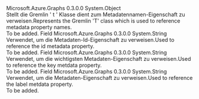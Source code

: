 <Type Name="T" FullName="Microsoft.Azure.Graphs.T">
  <TypeSignature Language="C#" Value="public static class T" />
  <TypeSignature Language="ILAsm" Value=".class public auto ansi abstract sealed beforefieldinit T extends System.Object" />
  <TypeSignature Language="DocId" Value="T:Microsoft.Azure.Graphs.T" />
  <TypeSignature Language="VB.NET" Value="Public Class T" />
  <TypeSignature Language="F#" Value="type T = class" />
  <AssemblyInfo>
    <AssemblyName>Microsoft.Azure.Graphs</AssemblyName>
    <AssemblyVersion>0.3.0.0</AssemblyVersion>
  </AssemblyInfo>
  <Base>
    <BaseTypeName>System.Object</BaseTypeName>
  </Base>
  <Interfaces />
  <Docs>
    <summary>
            <span data-ttu-id="a83f3-101">Stellt die Gremlin ' t ' Klasse dient zum Metadatennamen-Eigenschaft zu verweisen.</span><span class="sxs-lookup"><span data-stu-id="a83f3-101">Represents the Gremlin 'T' class which is used to reference metadata property names.</span></span>
            </summary>
    <remarks>To be added.</remarks>
  </Docs>
  <Members>
    <Member MemberName="Id">
      <MemberSignature Language="C#" Value="public const string Id;" />
      <MemberSignature Language="ILAsm" Value=".field public static literal string Id" />
      <MemberSignature Language="DocId" Value="F:Microsoft.Azure.Graphs.T.Id" />
      <MemberSignature Language="VB.NET" Value="Public Const Id As String " />
      <MemberSignature Language="F#" Value="val mutable Id : string" Usage="Microsoft.Azure.Graphs.T.Id" />
      <MemberType>Field</MemberType>
      <AssemblyInfo>
        <AssemblyName>Microsoft.Azure.Graphs</AssemblyName>
        <AssemblyVersion>0.3.0.0</AssemblyVersion>
      </AssemblyInfo>
      <ReturnValue>
        <ReturnType>System.String</ReturnType>
      </ReturnValue>
      <Docs>
        <summary>
            <span data-ttu-id="a83f3-102">Verwendet, um die Metadaten-Id-Eigenschaft zu verweisen.</span><span class="sxs-lookup"><span data-stu-id="a83f3-102">Used to reference the id metadata property.</span></span>
            </summary>
        <remarks>To be added.</remarks>
      </Docs>
    </Member>
    <Member MemberName="Key">
      <MemberSignature Language="C#" Value="public const string Key;" />
      <MemberSignature Language="ILAsm" Value=".field public static literal string Key" />
      <MemberSignature Language="DocId" Value="F:Microsoft.Azure.Graphs.T.Key" />
      <MemberSignature Language="VB.NET" Value="Public Const Key As String " />
      <MemberSignature Language="F#" Value="val mutable Key : string" Usage="Microsoft.Azure.Graphs.T.Key" />
      <MemberType>Field</MemberType>
      <AssemblyInfo>
        <AssemblyName>Microsoft.Azure.Graphs</AssemblyName>
        <AssemblyVersion>0.3.0.0</AssemblyVersion>
      </AssemblyInfo>
      <ReturnValue>
        <ReturnType>System.String</ReturnType>
      </ReturnValue>
      <Docs>
        <summary>
            <span data-ttu-id="a83f3-103">Verwendet, um die wichtigsten Metadaten-Eigenschaft zu verweisen.</span><span class="sxs-lookup"><span data-stu-id="a83f3-103">Used to reference the key metdata property.</span></span>
            </summary>
        <remarks>To be added.</remarks>
      </Docs>
    </Member>
    <Member MemberName="Label">
      <MemberSignature Language="C#" Value="public const string Label;" />
      <MemberSignature Language="ILAsm" Value=".field public static literal string Label" />
      <MemberSignature Language="DocId" Value="F:Microsoft.Azure.Graphs.T.Label" />
      <MemberSignature Language="VB.NET" Value="Public Const Label As String " />
      <MemberSignature Language="F#" Value="val mutable Label : string" Usage="Microsoft.Azure.Graphs.T.Label" />
      <MemberType>Field</MemberType>
      <AssemblyInfo>
        <AssemblyName>Microsoft.Azure.Graphs</AssemblyName>
        <AssemblyVersion>0.3.0.0</AssemblyVersion>
      </AssemblyInfo>
      <ReturnValue>
        <ReturnType>System.String</ReturnType>
      </ReturnValue>
      <Docs>
        <summary>
            <span data-ttu-id="a83f3-104">Verwendet, um die Metadaten-Eigenschaft zu verweisen.</span><span class="sxs-lookup"><span data-stu-id="a83f3-104">Used to reference the label metdata property.</span></span>
            </summary>
        <remarks>To be added.</remarks>
      </Docs>
    </Member>
  </Members>
</Type>
